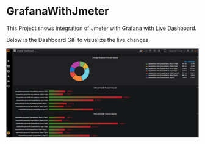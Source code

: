 # GrafanaWithJmeter
This Project shows integration of Jmeter with Grafana with Live Dashboard.

Below is the Dashboard GIF to visualize the live changes.

![livedashboard](https://github.com/shrinivasbb/GrafanaWithJmeter/blob/master/jmeter1.gif?raw=true)
